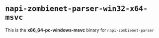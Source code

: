 # `napi-zombienet-parser-win32-x64-msvc`

This is the **x86_64-pc-windows-msvc** binary for `napi-zombienet-parser`
